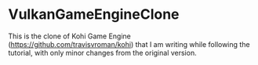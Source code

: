 # VulkanGameEngineClone

This is the clone of Kohi Game Engine (https://github.com/travisvroman/kohi) that I am writing while following the tutorial, with only minor changes from the original version.
